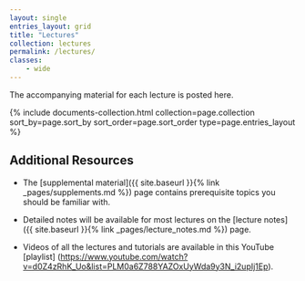 ```yaml
---
layout: single
entries_layout: grid
title: "Lectures"
collection: lectures
permalink: /lectures/
classes:
    - wide
---
```


The accompanying material for each lecture is posted here.

<div class="grid-collection-container">
    <div class="entries-{{ page.entries_layout }}">
    {% include documents-collection.html collection=page.collection sort_by=page.sort_by sort_order=page.sort_order type=page.entries_layout %}
    </div>
</div>

## Additional Resources

- The [supplemental material]({{ site.baseurl }}{% link _pages/supplements.md %}) page 
  contains prerequisite topics you should be familiar with.

- Detailed notes will be available for most lectures on the
  [lecture notes]({{ site.baseurl }}{% link _pages/lecture_notes.md %}) page.

- Videos of all the lectures and tutorials are available in this YouTube [playlist]
(https://www.youtube.com/watch?v=d0Z4zRhK_Uo&list=PLM0a6Z788YAZOxUyWda9y3N_i2upIj1Ep). 